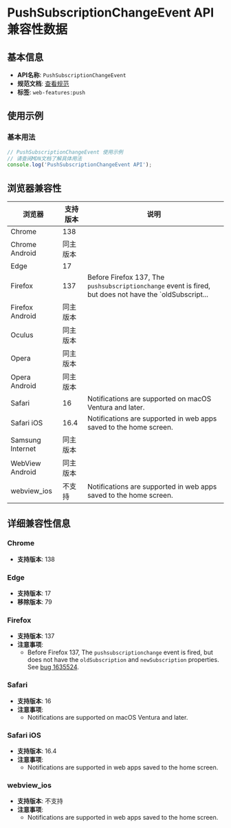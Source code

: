 # PushSubscriptionChangeEvent API 兼容性数据

## 基本信息

- **API名称**: `PushSubscriptionChangeEvent`
- **规范文档**: [查看规范](https://w3c.github.io/push-api/#pushsubscriptionchangeevent-interface)
- **标签**: `web-features:push`

## 使用示例

### 基本用法

```javascript
// PushSubscriptionChangeEvent 使用示例
// 请查阅MDN文档了解具体用法
console.log('PushSubscriptionChangeEvent API');
```

## 浏览器兼容性

| 浏览器 | 支持版本 | 说明 |
|--------|----------|------|
| Chrome | 138 |  |
| Chrome Android | 同主版本 |  |
| Edge | 17 |  |
| Firefox | 137 | Before Firefox 137, The `pushsubscriptionchange` event is fired, but does not have the `oldSubscript... |
| Firefox Android | 同主版本 |  |
| Oculus | 同主版本 |  |
| Opera | 同主版本 |  |
| Opera Android | 同主版本 |  |
| Safari | 16 | Notifications are supported on macOS Ventura and later. |
| Safari iOS | 16.4 | Notifications are supported in web apps saved to the home screen. |
| Samsung Internet | 同主版本 |  |
| WebView Android | 同主版本 |  |
| webview_ios | 不支持 | Notifications are supported in web apps saved to the home screen. |

## 详细兼容性信息

### Chrome

- **支持版本**: 138

### Edge

- **支持版本**: 17
- **移除版本**: 79

### Firefox

- **支持版本**: 137
- **注意事项**:
  - Before Firefox 137, The `pushsubscriptionchange` event is fired, but does not have the `oldSubscription` and `newSubscription` properties. See [bug 1635524](https://bugzil.la/1635524).

### Safari

- **支持版本**: 16
- **注意事项**:
  - Notifications are supported on macOS Ventura and later.

### Safari iOS

- **支持版本**: 16.4
- **注意事项**:
  - Notifications are supported in web apps saved to the home screen.

### webview_ios

- **支持版本**: 不支持
- **注意事项**:
  - Notifications are supported in web apps saved to the home screen.

